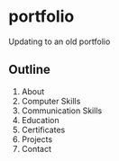 # portfolio

Updating to an old portfolio

## Outline

1. About
2. Computer Skills
3. Communication Skills
4. Education
5. Certificates
6. Projects
7. Contact 
